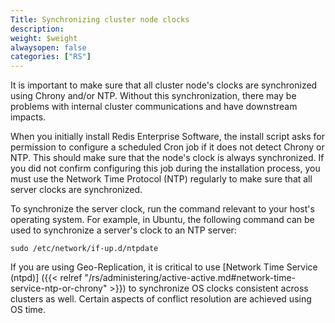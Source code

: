 ```yaml
---
Title: Synchronizing cluster node clocks
description:
weight: $weight
alwaysopen: false
categories: ["RS"]
---
```

It is important to make sure that all cluster node's clocks are synchronized
using Chrony and/or NTP. Without this synchronization, there may be
problems with internal cluster communications and have downstream
impacts.

When you initially install Redis Enterprise Software, the install script
asks for permission to configure a scheduled Cron job if it does not
detect Chrony or NTP. This should make sure that the node's clock is always
synchronized. If you did not confirm configuring this job during the
installation process, you must use the Network Time Protocol (NTP)
regularly to make sure that all server clocks are synchronized.

To synchronize the server clock, run the command relevant to your host's
operating system. For example, in Ubuntu, the following command can be
used to synchronize a server's clock to an NTP server:

```src
sudo /etc/network/if-up.d/ntpdate
```

If you are using Geo-Replication, it is critical to use [Network Time Service (ntpd)]
({{< relref "/rs/administering/active-active.md#network-time-service-ntp-or-chrony" >}})
to synchronize OS clocks consistent across clusters as well. Certain aspects of conflict
resolution are achieved using OS time.
